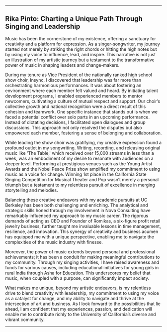 ---

## Rika Pinto: Charting a Unique Path Through Singing and Leadership

Music has been the cornerstone of my existence, offering a sanctuary for creativity and a platform for expression. As a singer-songwriter, my journey started not merely by striking the right chords or hitting the high notes but by using my voice to influence, lead, and inspire. This narrative is not just an illustration of my artistic journey but a testament to the transformative power of music in shaping leaders and change-makers.

During my tenure as Vice President of the nationally ranked high school show choir, Insync, I discovered that leadership was far more than orchestrating harmonious performances. It was about fostering an environment where each member felt valued and heard. By initiating talent development programs, I enabled experienced members to mentor newcomers, cultivating a culture of mutual respect and support. Our choir’s collective growth and national recognition were a direct result of this cohesion and teamwork. One specific instance that stands out is when we faced a potential conflict over solo parts in an upcoming performance. Instead of dictating decisions, I facilitated open dialogues and group discussions. This approach not only resolved the disputes but also empowered each member, fostering a sense of belonging and collaboration.

While leading the show choir was gratifying, my creative expression found a profound outlet in my songwriting. Writing, recording, and releasing original music like 'The Table,' which received over 15,000 streams in less than a week, was an embodiment of my desire to resonate with audiences on a deeper level. Performing at prestigious venues such as the Young Artist Awards and the Nobel Peace Prize show amplified my commitment to using music as a voice for change. Winning 1st place in the California State Singing Competition for Musical Theater and Pop wasn’t merely a personal triumph but a testament to my relentless pursuit of excellence in merging storytelling and melodies.

Balancing these creative endeavors with my academic pursuits at UC Berkeley has been both challenging and enriching. The analytical and strategic skills honed through my involvement in Nova Consulting have remarkably influenced my approach to my music career. The rigorous demands of acting as CEO and Founder of Romikas, a six-figure profit retail jewelry business, further taught me invaluable lessons in time management, resilience, and innovation. This synergy of creativity and business acumen has equipped me with a unique perspective, enabling me to navigate the complexities of the music industry with finesse.

Moreover, the power of music extends beyond personal and professional achievements; it has been a conduit for making meaningful contributions to my community. Through my singing activities, I have raised awareness and funds for various causes, including educational initiatives for young girls in rural India through Asha for Education. This underscores my belief that music, when coupled with a purpose, can significantly impact society.

What makes me unique, beyond my artistic endeavors, is my relentless drive to blend creativity with leadership, my commitment to using my voice as a catalyst for change, and my ability to navigate and thrive at the intersection of art and business. As I look forward to the possibilities that lie ahead, I am confident that my experiences, passion, and dedication will enable me to contribute richly to the University of California’s diverse and vibrant community.

---
